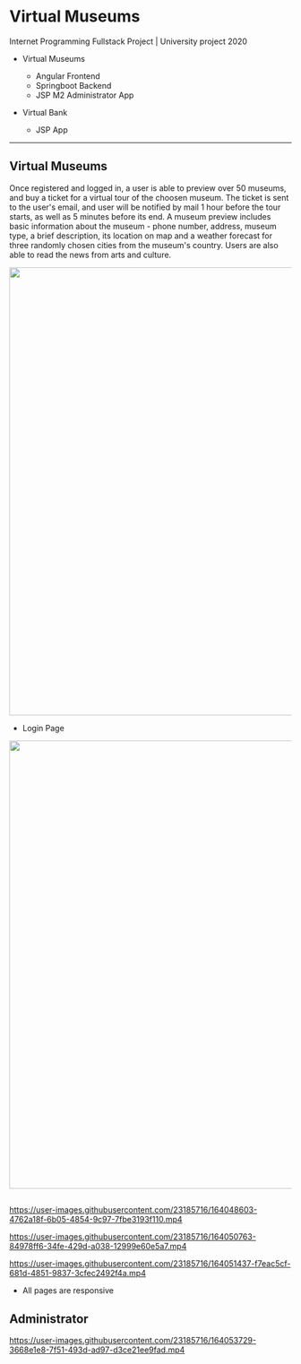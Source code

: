# Virtual Museums
Internet Programming Fullstack Project | University project 2020

- Virtual Museums
    - Angular Frontend
    - Springboot Backend
    - JSP M2 Administrator App

- Virtual Bank 
    - JSP App

<hr/>

## Virtual Museums

Once registered and logged in, a user is able to preview over 50 museums, and buy a ticket for a virtual tour of the choosen museum. The ticket is sent to the user's email,
and user will be notified by mail 1 hour before the tour starts, as well as 5 minutes before its end. 
A museum preview includes basic information about the museum - phone number, address, museum type, a brief description, its location on map and a weather forecast
for three randomly chosen cities from the museum's country. 
Users are also able to read the news from arts and culture.


<p align="center" >
  <img src="https://user-images.githubusercontent.com/23185716/164044657-b0b8e32d-40b1-44c8-a437-035c80f7919d.gif" width="800px">  
</p>

- Login Page 

<p align="center" >
  <img src="https://user-images.githubusercontent.com/23185716/164044009-17a1a615-4cf2-4afb-a239-603f8b7fa411.gif" width="800px">  
</p>

##
 

https://user-images.githubusercontent.com/23185716/164048603-4762a18f-6b05-4854-9c97-7fbe3193f110.mp4



https://user-images.githubusercontent.com/23185716/164050763-84978ff6-34fe-429d-a038-12999e60e5a7.mp4




https://user-images.githubusercontent.com/23185716/164051437-f7eac5cf-681d-4851-9837-3cfec2492f4a.mp4

- All pages are responsive


## Administrator



https://user-images.githubusercontent.com/23185716/164053729-3668e1e8-7f51-493d-ad97-d3ce21ee9fad.mp4


